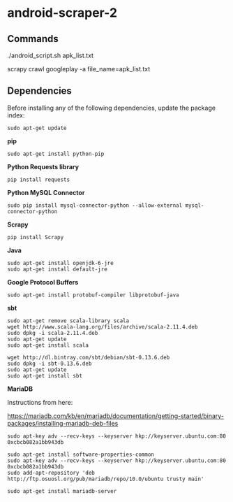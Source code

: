 android-scraper-2
=================
## Commands
./android_script.sh apk_list.txt

scrapy crawl googleplay -a file_name=apk_list.txt

## Dependencies
Before installing any of the following dependencies, update the package index:
```
sudo apt-get update
```

**pip**
```
sudo apt-get install python-pip
```

**Python Requests library**
```
pip install requests
```

**Python MySQL Connector**
```
sudo pip install mysql-connector-python --allow-external mysql-connector-python
```

**Scrapy**
```
pip install Scrapy
```

**Java**
```
sudo apt-get install openjdk-6-jre
sudo apt-get install default-jre
```

**Google Protocol Buffers**
```
sudo apt-get install protobuf-compiler libprotobuf-java
```

**sbt**
```
sudo apt-get remove scala-library scala
wget http://www.scala-lang.org/files/archive/scala-2.11.4.deb
sudo dpkg -i scala-2.11.4.deb
sudo apt-get update
sudo apt-get install scala

wget http://dl.bintray.com/sbt/debian/sbt-0.13.6.deb
sudo dpkg -i sbt-0.13.6.deb 
sudo apt-get update
sudo apt-get install sbt
```

**MariaDB**

Instructions from here:

https://mariadb.com/kb/en/mariadb/documentation/getting-started/binary-packages/installing-mariadb-deb-files
```
sudo apt-key adv --recv-keys --keyserver hkp://keyserver.ubuntu.com:80 0xcbcb082a1bb943db

sudo apt-get install software-properties-common 
sudo apt-key adv --recv-keys --keyserver hkp://keyserver.ubuntu.com:80 0xcbcb082a1bb943db 
sudo add-apt-repository 'deb http://ftp.osuosl.org/pub/mariadb/repo/10.0/ubuntu trusty main'

sudo apt-get install mariadb-server
```